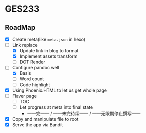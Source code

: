 # GES233

## RoadMap

- [x] Create meta(like `meta.json` in hexo)
- [ ] Link replace
  - [x] Update link in blog to format
  - [x] Implement assets transform
  - [ ] DOT Render
- [ ] Configure pandoc well
  - [x] Basis
  - [ ] Word count
  - [ ] Code highlight
- [x] Using Phoenix.HTML to let us get whole page
- [ ] Flaver page
  - [ ] TOC
  - [ ] Let progress at meta into final state
    - ——完—— / ——未完待续—— / ——无限期停止撰写——
- [x] Copy and manipulate file to root
- [x] Serve the app via Bandit
